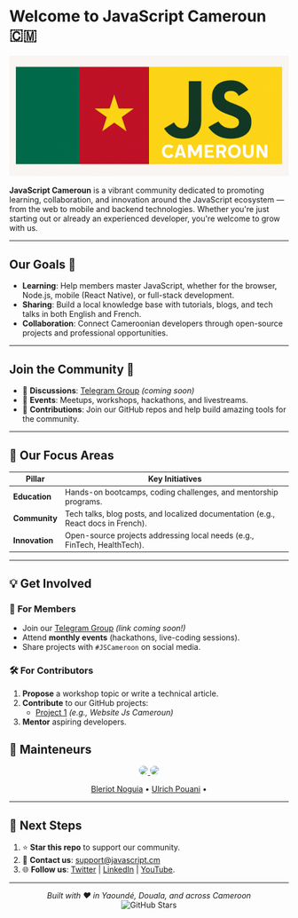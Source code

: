 # Welcome to JavaScript Cameroun 🇨🇲

![JS Cameroun Logo](./banner-js-cm.png)

**JavaScript Cameroun** is a vibrant community dedicated to promoting learning, collaboration, and innovation around the JavaScript ecosystem — from the web to mobile and backend technologies. Whether you're just starting out or already an experienced developer, you're welcome to grow with us.

---

## Our Goals 🎯

- **Learning**: Help members master JavaScript, whether for the browser, Node.js, mobile (React Native), or full-stack development.
- **Sharing**: Build a local knowledge base with tutorials, blogs, and tech talks in both English and French.
- **Collaboration**: Connect Cameroonian developers through open-source projects and professional opportunities.

---

## Join the Community 🚀

- 💬 **Discussions**: [Telegram Group](#) *(coming soon)*
- 📅 **Events**: Meetups, workshops, hackathons, and livestreams.
- 👥 **Contributions**: Join our GitHub repos and help build amazing tools for the community.

---

## **🎯 Our Focus Areas**  

| Pillar          | Key Initiatives                                                                 |
|-----------------|---------------------------------------------------------------------------------|
| **Education**   | Hands-on bootcamps, coding challenges, and mentorship programs.                |
| **Community**   | Tech talks, blog posts, and localized documentation (e.g., React docs in French). |
| **Innovation**  | Open-source projects addressing local needs (e.g., FinTech, HealthTech).        |

---

## **💡 Get Involved**  

### 👥 **For Members**  
- Join our [Telegram Group](#) *(link coming soon!)*  
- Attend **monthly events** (hackathons, live-coding sessions).  
- Share projects with `#JSCameroon` on social media.  

### 🛠 **For Contributors**  
1. **Propose** a workshop topic or write a technical article.  
2. **Contribute** to our GitHub projects:  
   - [Project 1](#) *(e.g., Website Js Cameroun)*
3. **Mentor** aspiring developers.  

## **🌟 Mainteneurs**  

<div align="center">
   <a href="https://github.com/bleriotnoguia">
    <img src="https://github.com/bleriotnoguia.png" width="60" style="border-radius:50%">
  </a>
  <a href="https://github.com/pouani">
    <img src="https://github.com/pouani.png" width="60" style="border-radius:50%">
  </a>
</div>

<p align="center">
   <a href="https://github.com/bleriotnoguia">Bleriot Noguia</a> •
  <a href="https://github.com/ulrichpouani">Ulrich Pouani</a> •
</p>

---

## **📌 Next Steps**  
1. ⭐ **Star this repo** to support our community.  
2. 📩 **Contact us**: support@javascript.cm 
3. 🌐 **Follow us**: [Twitter](#) | [LinkedIn](#) | [YouTube](#).  

---

<p align="center">
  <em>Built with ❤️ in Yaoundé, Douala, and across Cameroon</em>  
  <br>
  <img src="https://img.shields.io/github/stars/jscameroon/community?style=social" alt="GitHub Stars">
</p>
